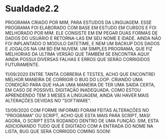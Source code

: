 # SuaIdade2.2
PROGRAMA CRIADO POR MIM, PARA ESTUDOS DA LINGUAGEM.
ESSE PROGRAMA FOI ELABORADO COM BASE EM ESTUDO EM CURSOS E FOI MELHORADO POR MIM.
ELE CONSISTE EM EM PEGAR DUAS FORMAS DE DADOS DO USUÁRIO E RETORNA-LAS EM SEU NOME E IDADE.
AINDA NÃO FOI INPLANTADO O MODULO DATETIME, E NEM UM BACKUP DOS DADOS E JOGALOS NA UM BD EM NUVEM.
UM SIMPLES PROGRAMA, QUE FIZ MELHORIAS DA ULTIMA VERSÃO QUE TAMBÉM SE ENCONTRA AQUI!
AINDA POSSUI DIVERSAS FALHAS E ERROS QUE SERÃO CORRIGIDOS FUTURAMENTE.

11/09/2020 
ENTRE TANTA CORRERIA E TESTES, ACHO QUE ENCONTREI MELHOR MANEIRA DE CORRIGIR O BUG DO LOOP.
CRIANDO UMA CONDIÇÃO PARA QUE HAJA UMA MANEIRA DE TER UMA SAIDA CERTA, EM CASO DE POSSIVEL DIGITAÇÃO INADEQUADA.
COMO ESTOU APRENDENDO TEM 3 MESES A LINGUAGEM, AINDA VAI HAVER MAIS ALTERAÇÕES DEVIDAS NO "SOFTWARE".

13/09/2020
COM FORME INFORMEI FORAM FEITAS ALTERAÇÕES NO "PROGRAMA" OU SCRIPT, ACHO QUE ESTA MAIS PARA SCRIPT, MAS!
AGORA, O SCRIPT ESTA RODANDO DENTRO DE UMA FUNÇÃO.
SIM, ESTA ADICIONANDO TUDO QUE É DIGITADO COM A ENTRADA DO NOME NA LISTA, BUG QUE SERA CORRIGDO COMING SOON!
